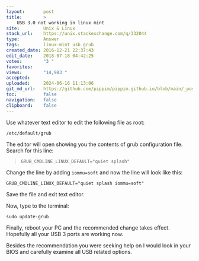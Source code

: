 ```yaml
---
layout:       post
title:        >
    USB 3.0 not working in linux mint
site:         Unix & Linux
stack_url:    https://unix.stackexchange.com/q/332044
type:         Answer
tags:         linux-mint usb grub
created_date: 2016-12-21 22:37:43
edit_date:    2018-07-18 04:42:25
votes:        "3 "
favorites:    
views:        "14,983 "
accepted:     
uploaded:     2024-06-16 11:13:06
git_md_url:   https://github.com/pippim/pippim.github.io/blob/main/_posts/2016/2016-12-21-USB-3.0-not-working-in-linux-mint.md
toc:          false
navigation:   false
clipboard:    false
---
```


Use whatever text editor to edit the following file as root:

``` 
/etc/default/grub
```

The editor will open showing you the contents of grub configuration file. Search for this line:

>     GRUB_CMDLINE_LINUX_DEFAULT="quiet splash"  

Change the line by adding `iommu=soft` and now the line will look like this:

``` 
GRUB_CMDLINE_LINUX_DEFAULT="quiet splash iommu=soft"
```

Save the file and exit text editor.

Now, type to the terminal:

``` 
sudo update-grub
```

Finally, reboot your PC and the recommended change takes effect. Hopefully all your USB 3 ports are working now.

Besides the recommendation you were seeking help on I would look in your BIOS and carefully examine all USB related options.



